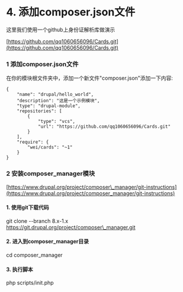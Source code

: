 # 4. 添加composer.json文件

这里我们使用一个github上身份证解析库做演示

[https://github.com/qq1060656096/Cards.git](https://github.com/qq1060656096/Cards.git)

### 1 添加composer.json文件

在你的模块根文件夹中，添加一个新文件"composer.json"添加一下内容:

```
{
    "name": "drupal/hello_world",
    "description": "这是一个示例模块",
    "type": "drupal-module",
    "repositories": [
        {
            "type": "vcs",
            "url": "https://github.com/qq1060656096/Cards.git"
        }
    ],
    "require": {
        "wei/cards": "~1"
    }
}
```

### 2 安装composer\_manager模块

[https://www.drupal.org/project/composer\_manager/git-instructions](https://www.drupal.org/project/composer_manager/git-instructions)



#### 1. 使用git下载代码

git clone --branch 8.x-1.x https://git.drupal.org/project/composer\_manager.git

####  2. 进入到composer\_manager目录

cd composer\_manager

#### 3. 执行脚本

php scripts/init.php



